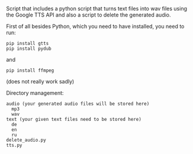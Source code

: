 Script that includes a python script that turns text files into wav files using the Google TTS API and also a script to delete the generated audio.

First of all besides Python, which you need to have installed, you need to run:

    pip install gtts
    pip install pydub
and

    pip install ffmpeg
(does not really work sadly)

Directory management:

    audio (your generated audio files will be stored here)
      mp3
      wav
    text (your given text files need to be stored here) 
      de
      en
      ru
    delete_audio.py
    tts.py
